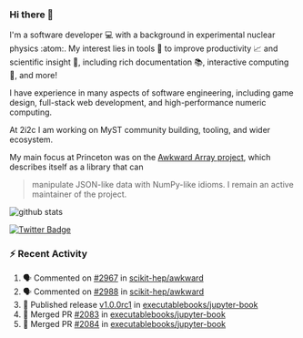 ### Hi there 👋 

I'm a software developer 💻 with a background in experimental nuclear physics :atom:. My interest lies in tools :wrench: to improve productivity :chart_with_upwards_trend: and scientific insight :telescope:, including rich documentation 📚, interactive computing 🧮, and more! 

I have experience in many aspects of software engineering, including game design, full-stack web development, and high-performance numeric computing. 

At 2i2c I am working on MyST community building, tooling, and wider ecosystem. 

My main focus at Princeton was on the [Awkward Array project](awkward-array.org/), which describes itself as a library that can 
> manipulate JSON-like data with NumPy-like idioms. I remain an active maintainer of the project. 

![github stats](https://github-readme-stats.vercel.app/api?username=agoose77&show_icons=true&hide_rank=true&hide_title=true&bg_color=30,e76445,904e95&text_color=efe3ec&icon_color=efe3ec)
<!--
**agoose77/agoose77** is a ✨ _special_ ✨ repository because its `README.md` (this file) appears on your GitHub profile.

Here are some ideas to get you started:

- 🔭 I’m currently working on ...
- 🌱 I’m currently learning ...
- 👯 I’m looking to collaborate on ...
- 🤔 I’m looking for help with ...
- 💬 Ask me about ...
- 📫 How to reach me: ...
- 😄 Pronouns: ...
- ⚡ Fun fact: ...
-->

[![Twitter Badge](https://img.shields.io/twitter/follow/agoose77?style=flat-square&logo=Twitter&logoColor=white&color=cornflowerblue)](https://twitter.com/agoose77)

### :zap: Recent Activity

<!--START_SECTION:activity-->
1. 🗣 Commented on [#2967](https://github.com/scikit-hep/awkward/pull/2967#issuecomment-1912264919) in [scikit-hep/awkward](https://github.com/scikit-hep/awkward)
2. 🗣 Commented on [#2988](https://github.com/scikit-hep/awkward/issues/2988#issuecomment-1912228363) in [scikit-hep/awkward](https://github.com/scikit-hep/awkward)
3. 🚀 Published release [v1.0.0rc1](https://github.com/executablebooks/jupyter-book/releases/tag/v1.0.0rc1) in [executablebooks/jupyter-book](https://github.com/executablebooks/jupyter-book)
4. 🎉 Merged PR [#2083](https://github.com/executablebooks/jupyter-book/pull/2083) in [executablebooks/jupyter-book](https://github.com/executablebooks/jupyter-book)
5. 🎉 Merged PR [#2084](https://github.com/executablebooks/jupyter-book/pull/2084) in [executablebooks/jupyter-book](https://github.com/executablebooks/jupyter-book)
<!--END_SECTION:activity-->
